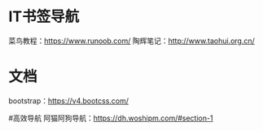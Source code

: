 # IT书签导航

菜鸟教程：https://www.runoob.com/
陶辉笔记：http://www.taohui.org.cn/

# 文档
bootstrap：https://v4.bootcss.com/

#高效导航
阿猫阿狗导航：https://dh.woshipm.com/#section-1


